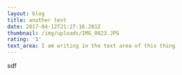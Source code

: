 ```yaml
---
layout: blog
title: another test
date: 2017-04-12T21:27:16.281Z
thumbnail: /img/uploads/IMG_0823.JPG
rating: '1'
text_area: I am writing in the text area of this thing
---
```

sdf
